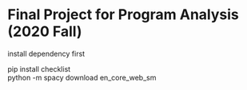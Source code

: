 # Final Project for Program Analysis (2020 Fall)

install dependency first

pip install checklist <br />
python -m spacy download en_core_web_sm
